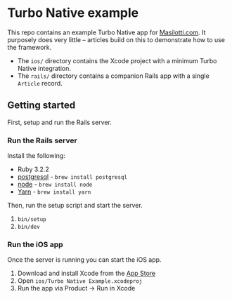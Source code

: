 # Turbo Native example

This repo contains an example Turbo Native app for [Masilotti.com](https://masilotti.com). It purposely does very little – articles build on this to demonstrate how to use the framework.

* The `ios/` directory contains the Xcode project with a minimum Turbo Native integration.
* The `rails/` directory contains a companion Rails app with a single `Article` record.

## Getting started

First, setup and run the Rails server.

### Run the Rails server

Install the following:

* Ruby 3.2.2
* [postgresql](https://www.postgresql.org) - `brew install postgresql`
* [node](https://nodejs.org/en/) - `brew install node`
* [Yarn](https://yarnpkg.com) - `brew install yarn`

Then, run the setup script and start the server.

1. `bin/setup`
1. `bin/dev`

### Run the iOS app

Once the server is running you can start the iOS app.

1. Download and install Xcode from the [App Store](https://apps.apple.com/us/app/xcode/id497799835?mt=12)
1. Open `ios/Turbo Native Example.xcodeproj`
1. Run the app via Product → Run in Xcode
